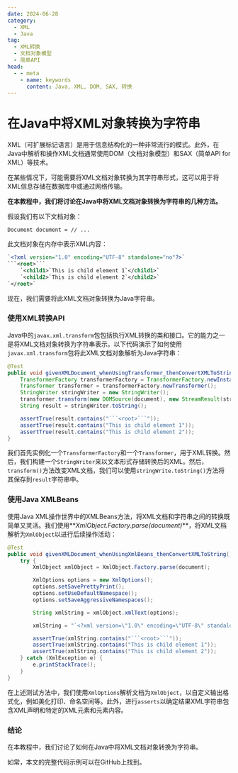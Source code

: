 ```yaml
---
date: 2024-06-28
category:
  - XML
  - Java
tag:
  - XML转换
  - 文档对象模型
  - 简单API
head:
  - - meta
    - name: keywords
      content: Java, XML, DOM, SAX, 转换
---
```


# 在Java中将XML对象转换为字符串

XML（可扩展标记语言）是用于信息结构化的一种非常流行的模式。此外，在Java中解析和操作XML文档通常使用DOM（文档对象模型）和SAX（简单API for XML）等技术。

在某些情况下，可能需要将XML文档对象转换为其字符串形式，这可以用于将XML信息存储在数据库中或通过网络传输。

**在本教程中，我们将讨论在Java中将XML文档对象转换为字符串的几种方法。**

假设我们有以下文档对象：

`Document document = // ...`

此文档对象在内存中表示XML内容：

```xml
`<?xml version="1.0" encoding="UTF-8" standalone="no"?>`
```<root>```
    `<child1>`This is child element 1`</child1>`
    `<child2>`This is child element 2`</child2>`
`</root>`
```

现在，我们需要将此XML文档对象转换为Java字符串。

### 使用XML转换API

Java中的`javax.xml.transform`包包括执行XML转换的类和接口。它的能力之一是将XML文档对象转换为字符串表示。以下代码演示了如何使用`javax.xml.transform`包将此XML文档对象解析为Java字符串：

```java
@Test
public void givenXMLDocument_whenUsingTransformer_thenConvertXMLToString() throws TransformerException {
    TransformerFactory transformerFactory = TransformerFactory.newInstance();
    Transformer transformer = transformerFactory.newTransformer();
    StringWriter stringWriter = new StringWriter();
    transformer.transform(new DOMSource(document), new StreamResult(stringWriter));
    String result = stringWriter.toString();

    assertTrue(result.contains("```<root>```"));
    assertTrue(result.contains("This is child element 1"));
    assertTrue(result.contains("This is child element 2"));
}
```

我们首先实例化一个`TransformerFactory`和一个`Transformer`，用于XML转换。然后，我们构建一个`StringWriter`来以文本形式存储转换后的XML。然后，`transform()`方法改变XML文档，我们可以使用`stringWrite.toString()`方法将其保存到`result`字符串中。

### 使用Java XMLBeans

使用Java XML操作世界中的XMLBeans方法，将XML文档和字符串之间的转换既简单又灵活。我们使用**_XmlObject.Factory.parse(document)_**，将XML文档解析为`XmlObject`以进行后续操作活动：

```java
@Test
public void givenXMLDocument_whenUsingXmlBeans_thenConvertXMLToString() {
    try {
        XmlObject xmlObject = XmlObject.Factory.parse(document);

        XmlOptions options = new XmlOptions();
        options.setSavePrettyPrint();
        options.setUseDefaultNamespace();
        options.setSaveAggressiveNamespaces();

        String xmlString = xmlObject.xmlText(options);

        xmlString = "`<?xml version=\"1.0\" encoding=\"UTF-8\" standalone=\"no\"?>`" + xmlString;

        assertTrue(xmlString.contains("```<root>```"));
        assertTrue(xmlString.contains("This is child element 1"));
        assertTrue(xmlString.contains("This is child element 2"));
    } catch (XmlException e) {
        e.printStackTrace();
    }
}
```

在上述测试方法中，我们使用`XmlOptions`解析文档为`XmlObject`，以自定义输出格式化，例如美化打印、命名空间等。此外，进行`asserts`以确定结果XML字符串包含XML声明和特定的XML元素和元素内容。

### 结论

在本教程中，我们讨论了如何在Java中将XML文档对象转换为字符串。

如常，本文的完整代码示例可以在GitHub上找到。